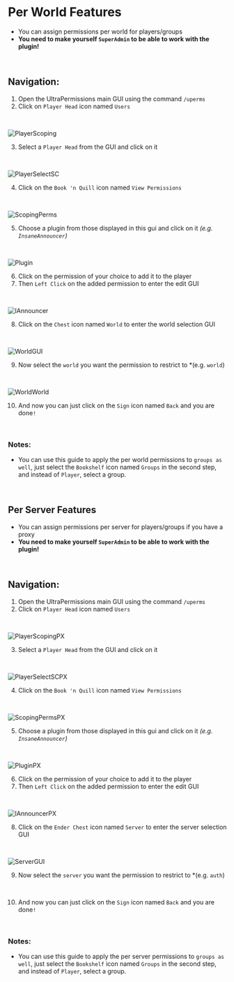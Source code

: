 # Per World Features
- You can assign permissions per world for players/groups
- **You need to make yourself `SuperAdmin` to be able to work with the plugin!** 
<br>

## Navigation:
1. Open the UltraPermissions main GUI using the command `/uperms`
2. Click on `Player Head` icon named `Users`
<br>

![PlayerScoping](https://imgur.com/fCJknTc.png)
<br>

3. Select a `Player Head` from the GUI and click on it
<br>

![PlayerSelectSC](https://imgur.com/YTtfCkG.png)
<br>

4. Click on the `Book 'n Quill` icon named `View Permissions`
<br>

![ScopingPerms](https://imgur.com/bvYNaSE.png)
<br>

5. Choose a plugin from those displayed in this gui and click on it *(e.g. `InsaneAnnouncer`)*
<br>

![Plugin](https://imgur.com/vzXsjtH.png)
<br>

6. Click on the permission of your choice to add it to the player
7. Then `Left Click` on the added permission to enter the edit GUI
<br>

![IAnnouncer](https://imgur.com/Xq48tMy.png)
<br>

8. Click on the `Chest` icon named `World` to enter the world selection GUI
<br>

![WorldGUI](https://imgur.com/WNtHooO.png)
<br>

9. Now select the `world` you want the permission to restrict to *(e.g. `world`)
<br>

![WorldWorld](https://imgur.com/W0E7NYo.png)
<br>

10. And now you can just click on the `Sign` icon named `Back` and you are done`!`
<br>

### **Notes**:
- You can use this guide to apply the per world permissions to `groups as well`,
  just select the `Bookshelf` icon named `Groups` in the second step,
  and instead of `Player`, select a group.
<br>

## Per Server Features
- You can assign permissions per server for players/groups if you have a proxy
- **You need to make yourself `SuperAdmin` to be able to work with the plugin!** 
<br>

## Navigation:
1. Open the UltraPermissions main GUI using the command `/uperms`
2. Click on `Player Head` icon named `Users`
<br>

![PlayerScopingPX](https://imgur.com/fCJknTc.png)
<br>

3. Select a `Player Head` from the GUI and click on it
<br>

![PlayerSelectSCPX](https://imgur.com/YTtfCkG.png)
<br>

4. Click on the `Book 'n Quill` icon named `View Permissions`
<br>

![ScopingPermsPX](https://imgur.com/bvYNaSE.png)
<br>

5. Choose a plugin from those displayed in this gui and click on it *(e.g. `InsaneAnnouncer`)*
<br>

![PluginPX](https://imgur.com/vzXsjtH.png)
<br>

6. Click on the permission of your choice to add it to the player
7. Then `Left Click` on the added permission to enter the edit GUI
<br>

![IAnnouncerPX](https://imgur.com/Xq48tMy.png)
<br>

8. Click on the `Ender Chest` icon named `Server` to enter the server selection GUI
<br>

![ServerGUI](https://imgur.com/BG2AiSm.png)
<br>

9. Now select the `server` you want the permission to restrict to *(e.g. `auth`)
<br>

10. And now you can just click on the `Sign` icon named `Back` and you are done`!`
<br>

### **Notes**:
- You can use this guide to apply the per server permissions to `groups as well`,
  just select the `Bookshelf` icon named `Groups` in the second step,
  and instead of `Player`, select a group.